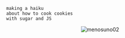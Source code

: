 ```
making a haiku
about how to cook cookies
with sugar and JS
```

<p align="center"><img src="https://github-readme-stats.vercel.app/api/top-langs?username=menosuno02&theme=jolly&show_icons=true&locale=es&layout=compact" alt="menosuno02" /></p>
